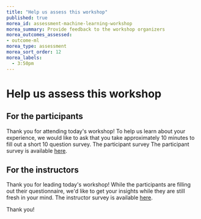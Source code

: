 ```yaml
---
title: "Help us assess this workshop"
published: true
morea_id: assessment-machine-learning-workshop
morea_summary: Provide feedback to the workshop organizers
morea_outcomes_assessed:
- outcome-ml
morea_type: assessment
morea_sort_order: 12
morea_labels:
  - 3:50pm 
---
```


# Help us assess this workshop

## For the participants

Thank you for attending today's workshop! To help us learn about your experience, we would like to ask that you take approximately 10 minutes to fill out a short 10 question survey.  The participant survey The participant survey is available [here](https://forms.gle/KTkiaqrX3CWkurCHA).

## For the instructors

Thank you for leading today's workshop! While the participants are filling out their questionnaire, we'd like to get your insights while they are still fresh in your mind.  The instructor survey is available [here](https://forms.gle/kRKw8aM3c9VrGu127).

Thank you!
